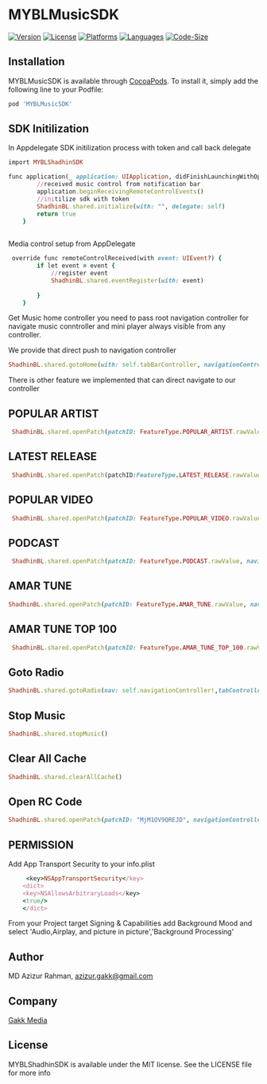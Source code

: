 # MYBLMusicSDK
[![Version](https://img.shields.io/cocoapods/v/MYBLMusicSDK)](https://cocoapods.org/pods/MYBLMusicSDK)
[![License](https://img.shields.io/github/license/shadhin-music/MYBLMusicSDK-iOS)](https://github.com/shadhin-music/MYBLMusicSDK-iOS/blob/main/LICENSE)
[![Platforms](https://img.shields.io/badge/Platforms-iOS%2011%2B-blue.svg)](https://github.com/shadhin-music/MYBLMusicSDK-iOS/blob/main/LICENSE)
[![Languages](https://img.shields.io/badge/language-%20swift-FF69B4.svg?style=plastic)](#)
[![Code-Size](https://img.shields.io/github/languages/code-size/shadhin-music/MYBLMusicSDK-iOS)](#)

## Installation

MYBLMusicSDK is available through [CocoaPods](https://cocoapods.org). To install
it, simply add the following line to your Podfile:

```ruby
pod 'MYBLMusicSDK'
```
## SDK Initilization 
In Appdelegate SDK initilization process with token and call back delegate 
```ruby
import MYBLShadhinSDK

func application(_ application: UIApplication, didFinishLaunchingWithOptions launchOptions: [UIApplication.LaunchOptionsKey: Any]?) -> Bool {
        //received music control from notification bar
        application.beginReceivingRemoteControlEvents()
        //initilize sdk with token
        ShadhinBL.shared.initialize(with: "", delegate: self)
        return true
    }
    
```
Media control setup from AppDelegate
```ruby
 override func remoteControlReceived(with event: UIEvent?) {
        if let event = event {
            //register event
            ShadhinBL.shared.eventRegister(with: event)
            
        }
    }
```
Get Music home controller you need to pass root navigation controller for navigate music conntroller and mini player always visible from any controller. 

We provide that direct push to navigation controller
```ruby
ShadhinBL.shared.gotoHome(with: self.tabBarController, navigationController: self.navigationController!)
```
There is other feature we implemented that can direct navigate to our controller 

## POPULAR ARTIST 
```ruby
 ShadhinBL.shared.openPatch(patchID: FeatureType.POPULAR_ARTIST.rawValue, navigationController: self.navigationController!,tabController: self.tabBarController)
```
## LATEST RELEASE 
```ruby
 ShadhinBL.shared.openPatch(patchID:FeatureType.LATEST_RELEASE.rawValue, navigationController: self.navigationController!,tabController: self.tabBarController)
```
## POPULAR VIDEO
```ruby
 ShadhinBL.shared.openPatch(patchID: FeatureType.POPULAR_VIDEO.rawValue, navigationController: self.navigationController!,tabController: self.tabBarController)
```
## PODCAST 
```ruby
 ShadhinBL.shared.openPatch(patchID: FeatureType.PODCAST.rawValue, navigationController: self.navigationController!,tabController: self.tabBarController)
```
## AMAR TUNE 
```ruby
ShadhinBL.shared.openPatch(patchID: FeatureType.AMAR_TUNE.rawValue, navigationController: self.navigationController!,tabController: self.tabBarController)
 ```
## AMAR TUNE TOP 100
```ruby
 ShadhinBL.shared.openPatch(patchID: FeatureType.AMAR_TUNE_TOP_100.rawValue, navigationController: self.navigationController!,tabController: self.tabBarController)
```
## Goto Radio
```ruby
ShadhinBL.shared.gotoRadio(nav: self.navigationController!,tabController: self.tabBarController)
```
## Stop Music
```ruby
ShadhinBL.shared.stopMusic()
```
## Clear All Cache
```ruby
ShadhinBL.shared.clearAllCache()
```
## Open RC Code
```ruby
ShadhinBL.shared.openPatch(patchID: "MjM1OV9QREJD", navigationController: self.navigationController!, tabController: self.tabBarController)
```

## PERMISSION 
Add App Transport Security to your info.plist
```ruby
     <key>NSAppTransportSecurity</key>
    <dict>
    <key>NSAllowsArbitraryLoads</key>
    <true/>
    </dict>
```
From your Project target Signing & Capabilities add Background Mood and select 'Audio,Airplay, and picture in picture','Background Processing'


## Author

MD Azizur Rahman, azizur.gakk@gmail.com

## Company

[Gakk Media](https://gakkmedia.com)

## License

MYBLShadhinSDK is available under the MIT license. See the LICENSE file for more info
